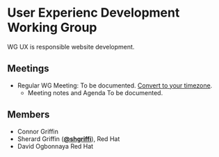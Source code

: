 # User Experienc Development Working Group

WG UX is responsible website development.

## Meetings
* Regular WG Meeting: To be documented. [Convert to your timezone](http://www.thetimezoneconverter.com/?t=14:00&tz=ET%20%28Eastern%20Time%29).
  * Meeting notes and Agenda To be documented.

## Members

* Connor Griffin
* Sherard Griffin (**[@shgriffi](https://github.com/shgriffi)**), Red Hat
* David Ogbonnaya Red Hat
